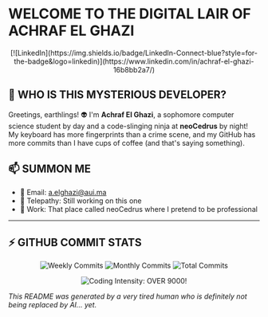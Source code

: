 # WELCOME TO THE DIGITAL LAIR OF ACHRAF EL GHAZI
<div align="center">
  [![LinkedIn](https://img.shields.io/badge/LinkedIn-Connect-blue?style=for-the-badge&logo=linkedin)](https://www.linkedin.com/in/achraf-el-ghazi-16b8bb2a7/)
</div>

## 🤔 WHO IS THIS MYSTERIOUS DEVELOPER?

Greetings, earthlings! 👽 I'm **Achraf El Ghazi**, a sophomore computer science student by day and a code-slinging ninja at **neoCedrus** by night! My keyboard has more fingerprints than a crime scene, and my GitHub has more commits than I have cups of coffee (and that's saying something).

## 📫 SUMMON ME

- 📧 Email: a.elghazi@aui.ma
- 🔮 Telepathy: Still working on this one
- 🏢 Work: That place called neoCedrus where I pretend to be professional
---
## ⚡ GITHUB COMMIT STATS
<div align="center">
  
  ![Weekly Commits](https://img.shields.io/github/commit-activity/w/AchrafElGhazi/your-repo-name?style=for-the-badge&label=WEEKLY%20COMMITS&color=blueviolet)
  ![Monthly Commits](https://img.shields.io/github/commit-activity/m/AchrafElGhazi/your-repo-name?style=for-the-badge&label=MONTHLY%20COMMITS&color=ff69b4)
  ![Total Commits](https://img.shields.io/github/last-commit/AchrafElGhazi/your-repo-name?style=for-the-badge&label=LAST%20COMMIT&color=orange)
  
  <img src="https://img.shields.io/badge/CODING_INTENSITY-OVER_9000!-red?style=for-the-badge" alt="Coding Intensity: OVER 9000!">
</div>

*This README was generated by a very tired human who is definitely not being replaced by AI... yet.*

